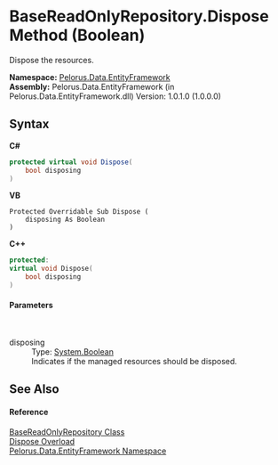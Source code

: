 # BaseReadOnlyRepository.Dispose Method (Boolean)
 

Dispose the resources.

**Namespace:**&nbsp;<a href="55312241">Pelorus.Data.EntityFramework</a><br />**Assembly:**&nbsp;Pelorus.Data.EntityFramework (in Pelorus.Data.EntityFramework.dll) Version: 1.0.1.0 (1.0.0.0)

## Syntax

**C#**<br />
``` C#
protected virtual void Dispose(
	bool disposing
)
```

**VB**<br />
``` VB
Protected Overridable Sub Dispose ( 
	disposing As Boolean
)
```

**C++**<br />
``` C++
protected:
virtual void Dispose(
	bool disposing
)
```


#### Parameters
&nbsp;<dl><dt>disposing</dt><dd>Type: <a href="http://msdn2.microsoft.com/en-us/library/a28wyd50" target="_blank">System.Boolean</a><br />Indicates if the managed resources should be disposed.</dd></dl>

## See Also


#### Reference
<a href="7A83640C">BaseReadOnlyRepository Class</a><br /><a href="4AE4B330">Dispose Overload</a><br /><a href="55312241">Pelorus.Data.EntityFramework Namespace</a><br />